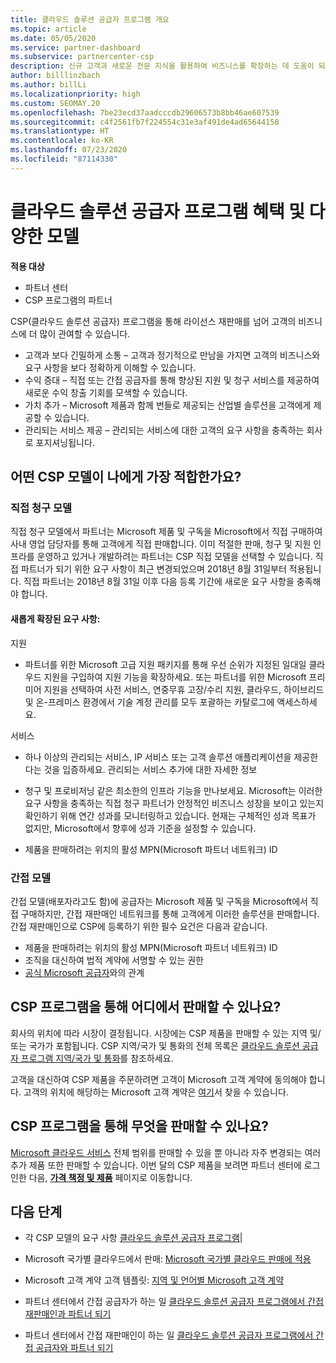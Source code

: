 ```yaml
---
title: 클라우드 솔루션 공급자 프로그램 개요
ms.topic: article
ms.date: 05/05/2020
ms.service: partner-dashboard
ms.subservice: partnercenter-csp
description: 신규 고객과 새로운 전문 지식을 활용하여 비즈니스를 확장하는 데 도움이 되는 클라우드 솔루션 공급자 프로그램의 혜택 및 여러 가지 모델에 대해 자세히 알아봅니다.
author: billlinzbach
ms.author: billLi
ms.localizationpriority: high
ms.custom: SEOMAY.20
ms.openlocfilehash: 7be23ecd37aadcccdb29606573b8bb46ae607539
ms.sourcegitcommit: c4f2561fb7f224554c31e3af491de4ad65644158
ms.translationtype: HT
ms.contentlocale: ko-KR
ms.lasthandoff: 07/23/2020
ms.locfileid: "87114330"
---
```

# <a name="cloud-solution-provider-program-benefits-and-different-models"></a>클라우드 솔루션 공급자 프로그램 혜택 및 다양한 모델

**적용 대상**

- 파트너 센터
- CSP 프로그램의 파트너

CSP(클라우드 솔루션 공급자) 프로그램을 통해 라이선스 재판매를 넘어 고객의 비즈니스에 더 많이 관여할 수 있습니다.

- 고객과 보다 긴밀하게 소통 – 고객과 정기적으로 만남을 가지면 고객의 비즈니스와 요구 사항을 보다 정확하게 이해할 수 있습니다.
- 수익 증대 – 직접 또는 간접 공급자를 통해 향상된 지원 및 청구 서비스를 제공하여 새로운 수익 창출 기회를 모색할 수 있습니다.  
- 가치 추가 – Microsoft 제품과 함께 번들로 제공되는 산업별 솔루션을 고객에게 제공할 수 있습니다.
- 관리되는 서비스 제공 – 관리되는 서비스에 대한 고객의 요구 사항을 충족하는 회사로 포지셔닝됩니다. 

## <a name="which-csp-model-is-best-for-me"></a>어떤 CSP 모델이 나에게 가장 적합한가요?

### <a name="direct-bill-model"></a>직접 청구 모델

 직접 청구 모델에서 파트너는 Microsoft 제품 및 구독을 Microsoft에서 직접 구매하여 사내 영업 담당자를 통해 고객에게 직접 판매합니다. 이미 적절한 판매, 청구 및 지원 인프라를 운영하고 있거나 개발하려는 파트너는 CSP 직접 모델을 선택할 수 있습니다. 직접 파트너가 되기 위한 요구 사항이 최근 변경되었으며 2018년 8월 31일부터 적용됩니다. 직접 파트너는 2018년 8월 31일 이후 다음 등록 기간에 새로운 요구 사항을 충족해야 합니다.

#### <a name="new-expanded-requirements"></a>새롭게 확장된 요구 사항:

지원

- 파트너를 위한 Microsoft 고급 지원 패키지를 통해 우선 순위가 지정된 일대일 클라우드 지원을 구입하여 지원 기능을 확장하세요. 또는 파트너를 위한 Microsoft 프리미어 지원을 선택하여 사전 서비스, 연중무휴 고장/수리 지원, 클라우드, 하이브리드 및 온-프레미스 환경에서 기술 계정 관리를 모두 포괄하는 카탈로그에 액세스하세요.

서비스

- 하나 이상의 관리되는 서비스, IP 서비스 또는 고객 솔루션 애플리케이션을 제공한다는 것을 입증하세요. 관리되는 서비스 추가에 대한 자세한 정보

- 청구 및 프로비저닝 같은 최소한의 인프라 기능을 만나보세요.
Microsoft는 이러한 요구 사항을 충족하는 직접 청구 파트너가 안정적인 비즈니스 성장을 보이고 있는지 확인하기 위해 연간 성과를 모니터링하고 있습니다. 현재는 구체적인 성과 목표가 없지만, Microsoft에서 향후에 성과 기준을 설정할 수 있습니다.

- 제품을 판매하려는 위치의 활성 MPN(Microsoft 파트너 네트워크) ID

### <a name="indirect-model"></a>간접 모델

간접 모델(배포자라고도 함)에 공급자는 Microsoft 제품 및 구독을 Microsoft에서 직접 구매하지만, 간접 재판매인 네트워크를 통해 고객에게 이러한 솔루션을 판매합니다. 간접 재판매인으로 CSP에 등록하기 위한 필수 요건은 다음과 같습니다.

- 제품을 판매하려는 위치의 활성 MPN(Microsoft 파트너 네트워크) ID
- 조직을 대신하여 법적 계약에 서명할 수 있는 권한
- [공식 Microsoft 공급자](https://partnercenter.microsoft.com/partner/find-a-provider)와의 관계

## <a name="where-can-i-sell-through-the-csp-program"></a>CSP 프로그램을 통해 어디에서 판매할 수 있나요?

회사의 위치에 따라 시장이 결정됩니다. 시장에는 CSP 제품을 판매할 수 있는 지역 및/또는 국가가 포함됩니다. CSP 지역/국가 및 통화의 전체 목록은 [클라우드 솔루션 공급자 프로그램 지역/국가 및 통화](regional-authorization-overview.md)를 참조하세요.

고객을 대신하여 CSP 제품을 주문하려면 고객이 Microsoft 고객 계약에 동의해야 합니다. 고객의 위치에 해당하는 Microsoft 고객 계약은 [여기](agreements.md)서 찾을 수 있습니다.  

## <a name="what-can-i-sell-through-the-csp-program"></a>CSP 프로그램을 통해 무엇을 판매할 수 있나요?

[Microsoft 클라우드 서비스](https://partner.microsoft.com/cloud-solution-provider/products-and-services) 전체 범위를 판매할 수 있을 뿐 아니라 자주 변경되는 여러 추가 제품 또한 판매할 수 있습니다. 이번 달의 CSP 제품을 보려면 파트너 센터에 로그인한 다음, [**가격 책정 및 제품**](https://partnercenter.microsoft.com/pcv/sales) 페이지로 이동합니다.

## <a name="next-steps"></a>다음 단계

- 각 CSP 모델의 요구 사항 [클라우드 솔루션 공급자 프로그램](https://partnercenter.microsoft.com/partner/cloud-solution-provider)|

- Microsoft 국가별 클라우드에서 판매: [Microsoft 국가별 클라우드 판매에 적용](csp-national-clouds-overview.md)

- Microsoft 고객 계약 고객 템플릿: [지역 및 언어별 Microsoft 고객 계약](agreements.md)

- 파트너 센터에서 간접 공급자가 하는 일 [클라우드 솔루션 공급자 프로그램에서 간접 재판매인과 파트너 되기](indirect-provider-tasks-in-partner-center.md)

- 파트너 센터에서 간접 재판매인이 하는 일 [클라우드 솔루션 공급자 프로그램에서 간접 공급자와 파트너 되기](indirect-reseller-tasks-in-partner-center.md)
